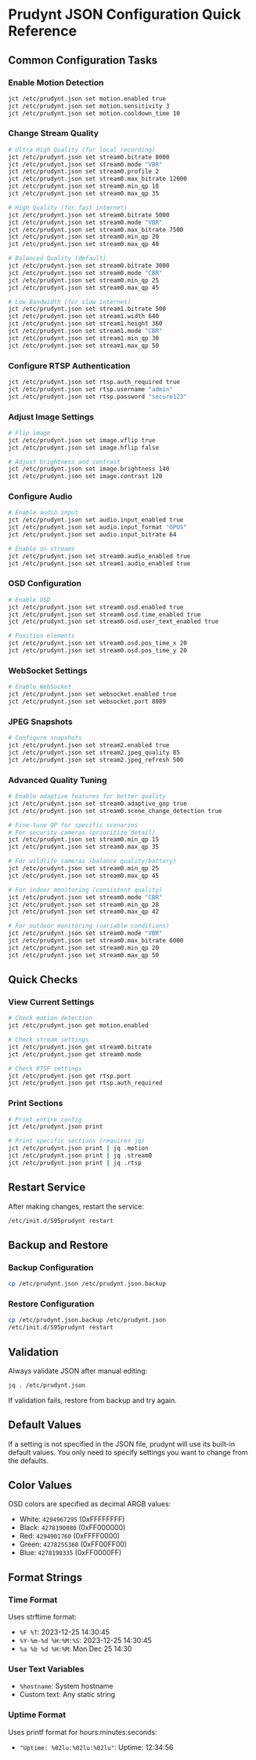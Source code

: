 # Prudynt JSON Configuration Quick Reference

## Common Configuration Tasks

### Enable Motion Detection

```bash
jct /etc/prudynt.json set motion.enabled true
jct /etc/prudynt.json set motion.sensitivity 3
jct /etc/prudynt.json set motion.cooldown_time 10
```

### Change Stream Quality

```bash
# Ultra High Quality (for local recording)
jct /etc/prudynt.json set stream0.bitrate 8000
jct /etc/prudynt.json set stream0.mode "VBR"
jct /etc/prudynt.json set stream0.profile 2
jct /etc/prudynt.json set stream0.max_bitrate 12000
jct /etc/prudynt.json set stream0.min_qp 18
jct /etc/prudynt.json set stream0.max_qp 35

# High Quality (for fast internet)
jct /etc/prudynt.json set stream0.bitrate 5000
jct /etc/prudynt.json set stream0.mode "VBR"
jct /etc/prudynt.json set stream0.max_bitrate 7500
jct /etc/prudynt.json set stream0.min_qp 20
jct /etc/prudynt.json set stream0.max_qp 40

# Balanced Quality (default)
jct /etc/prudynt.json set stream0.bitrate 3000
jct /etc/prudynt.json set stream0.mode "CBR"
jct /etc/prudynt.json set stream0.min_qp 25
jct /etc/prudynt.json set stream0.max_qp 45

# Low Bandwidth (for slow internet)
jct /etc/prudynt.json set stream1.bitrate 500
jct /etc/prudynt.json set stream1.width 640
jct /etc/prudynt.json set stream1.height 360
jct /etc/prudynt.json set stream1.mode "CBR"
jct /etc/prudynt.json set stream1.min_qp 30
jct /etc/prudynt.json set stream1.max_qp 50
```

### Configure RTSP Authentication

```bash
jct /etc/prudynt.json set rtsp.auth_required true
jct /etc/prudynt.json set rtsp.username "admin"
jct /etc/prudynt.json set rtsp.password "secure123"
```

### Adjust Image Settings

```bash
# Flip image
jct /etc/prudynt.json set image.vflip true
jct /etc/prudynt.json set image.hflip false

# Adjust brightness and contrast
jct /etc/prudynt.json set image.brightness 140
jct /etc/prudynt.json set image.contrast 120
```

### Configure Audio

```bash
# Enable audio input
jct /etc/prudynt.json set audio.input_enabled true
jct /etc/prudynt.json set audio.input_format "OPUS"
jct /etc/prudynt.json set audio.input_bitrate 64

# Enable on streams
jct /etc/prudynt.json set stream0.audio_enabled true
jct /etc/prudynt.json set stream1.audio_enabled true
```

### OSD Configuration

```bash
# Enable OSD
jct /etc/prudynt.json set stream0.osd.enabled true
jct /etc/prudynt.json set stream0.osd.time_enabled true
jct /etc/prudynt.json set stream0.osd.user_text_enabled true

# Position elements
jct /etc/prudynt.json set stream0.osd.pos_time_x 20
jct /etc/prudynt.json set stream0.osd.pos_time_y 20
```

### WebSocket Settings

```bash
# Enable WebSocket
jct /etc/prudynt.json set websocket.enabled true
jct /etc/prudynt.json set websocket.port 8089
```

### JPEG Snapshots

```bash
# Configure snapshots
jct /etc/prudynt.json set stream2.enabled true
jct /etc/prudynt.json set stream2.jpeg_quality 85
jct /etc/prudynt.json set stream2.jpeg_refresh 500
```

### Advanced Quality Tuning

```bash
# Enable adaptive features for better quality
jct /etc/prudynt.json set stream0.adaptive_gop true
jct /etc/prudynt.json set stream0.scene_change_detection true

# Fine-tune QP for specific scenarios
# For security cameras (prioritize detail)
jct /etc/prudynt.json set stream0.min_qp 15
jct /etc/prudynt.json set stream0.max_qp 35

# For wildlife cameras (balance quality/battery)
jct /etc/prudynt.json set stream0.min_qp 25
jct /etc/prudynt.json set stream0.max_qp 45

# For indoor monitoring (consistent quality)
jct /etc/prudynt.json set stream0.mode "CBR"
jct /etc/prudynt.json set stream0.min_qp 28
jct /etc/prudynt.json set stream0.max_qp 42

# For outdoor monitoring (variable conditions)
jct /etc/prudynt.json set stream0.mode "VBR"
jct /etc/prudynt.json set stream0.max_bitrate 6000
jct /etc/prudynt.json set stream0.min_qp 20
jct /etc/prudynt.json set stream0.max_qp 50
```

## Quick Checks

### View Current Settings

```bash
# Check motion detection
jct /etc/prudynt.json get motion.enabled

# Check stream settings
jct /etc/prudynt.json get stream0.bitrate
jct /etc/prudynt.json get stream0.mode

# Check RTSP settings
jct /etc/prudynt.json get rtsp.port
jct /etc/prudynt.json get rtsp.auth_required
```

### Print Sections

```bash
# Print entire config
jct /etc/prudynt.json print

# Print specific sections (requires jq)
jct /etc/prudynt.json print | jq .motion
jct /etc/prudynt.json print | jq .stream0
jct /etc/prudynt.json print | jq .rtsp
```

## Restart Service

After making changes, restart the service:

```bash
/etc/init.d/S95prudynt restart
```

## Backup and Restore

### Backup Configuration

```bash
cp /etc/prudynt.json /etc/prudynt.json.backup
```

### Restore Configuration

```bash
cp /etc/prudynt.json.backup /etc/prudynt.json
/etc/init.d/S95prudynt restart
```

## Validation

Always validate JSON after manual editing:

```bash
jq . /etc/prudynt.json
```

If validation fails, restore from backup and try again.

## Default Values

If a setting is not specified in the JSON file, prudynt will use its built-in default values. You only need to specify settings you want to change from the defaults.

## Color Values

OSD colors are specified as decimal ARGB values:

- White: `4294967295` (0xFFFFFFFF)
- Black: `4278190080` (0xFF000000)  
- Red: `4294901760` (0xFFFF0000)
- Green: `4278255360` (0xFF00FF00)
- Blue: `4278190335` (0xFF0000FF)

## Format Strings

### Time Format

Uses strftime format:
- `%F %T`: 2023-12-25 14:30:45
- `%Y-%m-%d %H:%M:%S`: 2023-12-25 14:30:45
- `%a %b %d %H:%M`: Mon Dec 25 14:30

### User Text Variables

- `%hostname`: System hostname
- Custom text: Any static string

### Uptime Format

Uses printf format for hours:minutes:seconds:
- `"Uptime: %02lu:%02lu:%02lu"`: Uptime: 12:34:56
